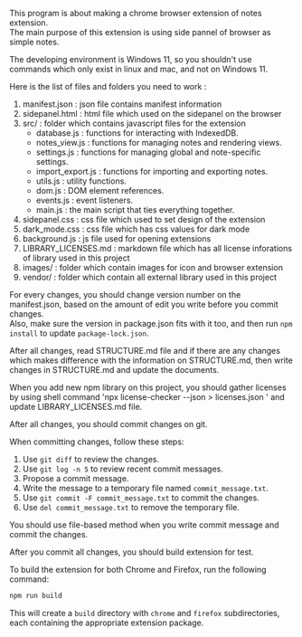 This program is about making a chrome browser extension of notes extension.  
The main purpose of this extension is using side pannel of browser as simple notes.  

The developing environment is Windows 11, so you shouldn't use commands which only exist in linux and mac, and not on Windows 11.

Here is the list of files and folders you need to work :  

1. manifest.json : json file contains manifest information  
2. sidepanel.html : html file which used on the sidepanel on the browser  
3. src/ : folder which contains javascript files for the extension
    - database.js : functions for interacting with IndexedDB.
    - notes_view.js : functions for managing notes and rendering views.
    - settings.js : functions for managing global and note-specific settings.
    - import_export.js : functions for importing and exporting notes.
    - utils.js : utility functions.
    - dom.js : DOM element references.
    - events.js : event listeners.
    - main.js : the main script that ties everything together.
4. sidepanel.css : css file which used to set design of the extension  
5. dark_mode.css : css file which has css values for dark mode  
6. background.js : js file used for opening extensions  
7. LIBRARY_LICENSES.md : markdown file which has all license inforations of library used in this project  
8. images/ : folder which contain images for icon and browser extension  
9. vendor/ : folder which contain all external library used in this project  

For every changes, you should change version number on the manifest.json, based on the amount of edit you write before you commit changes.  
Also, make sure the version in package.json fits with it too, and then run `npm install` to update `package-lock.json`.

After all changes, read STRUCTURE.md file and if there are any changes which makes difference with the information on STRUCTURE.md, then write changes in STRUCTURE.md and update the documents.

When you add new npm library on this project, you should gather licenses by using shell command 'npx license-checker --json > licenses.json ' and update LIBRARY_LICENSES.md file.

After all changes, you should commit changes on git.

When committing changes, follow these steps:  

1. Use `git diff` to review the changes.  
2. Use `git log -n 5` to review recent commit messages.  
3. Propose a commit message.  
4. Write the message to a temporary file named `commit_message.txt`.  
5. Use `git commit -F commit_message.txt` to commit the changes.  
6. Use `del commit_message.txt` to remove the temporary file.

You should use file-based method when you write commit message and commit the changes.

After you commit all changes, you should build extension for test.

To build the extension for both Chrome and Firefox, run the following command:

```bash
npm run build
```

This will create a `build` directory with `chrome` and `firefox` subdirectories, each containing the appropriate extension package.
